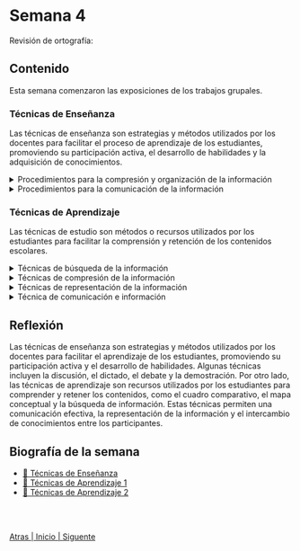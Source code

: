 # Semana 4

Revisión de ortografía:

## Contenido
Esta semana comenzaron las exposiciones de los trabajos grupales.

### Técnicas de Enseñanza

Las técnicas de enseñanza son estrategias y métodos utilizados por los docentes para facilitar el proceso de aprendizaje de los estudiantes, promoviendo su participación activa, el desarrollo de habilidades y la adquisición de conocimientos.

<details>
  <summary>Procedimientos para la compresión y organización de la información</summary>

Consiste en agrupar de manera gráfica y lógica la información con la finalidad de desarrollar habilidades.
- Técnicas de discusión
- Técnica de círculo concéntrico
- Técnica de dictado
- Técnica del debate
- Técnica de estructura de casos
- Técnica de problemas
- Técnica de demostración
</details>

<details>
  <summary>Procedimientos para la comunicación de la información</summary>

Facilitar la comprensión de mensajes entre las personas con la finalidad de desarrollar habilidades necesarias para transmitir la información.
- Técnica interrogativa
- Técnica del diálogo
- Técnica expositiva
- Técnica de seminario
</details>


### Técnicas de Aprendizaje

Las técnicas de estudio son métodos o recursos utilizados por los estudiantes para facilitar la comprensión y retención de los contenidos escolares.

<details>
  <summary>Técnicas de búsqueda de la información</summary>
Definir lo que se busca, preparar la búsqueda, selección de los fuentes, traducción de la consulta a lengua documental, recuperación de la información.

- Observación
- Encuesta
- Entrevista
- Búsqueda bibliográfica
- Búsqueda electrónica
- Búsqueda hemográfica
- Focus group
- Lluvia de ideas
</details>

<details>
  <summary>Técnicas de compresión de la información</summary>
Comprender y agrupar la información implica ser capaz de hacer una representación mental de lo que el texto significa para nosotros. Uso de la memoria a largo y corto plazo.

- Cuadro comparativo
- Mapa conceptual
- Análisis de video
- Análisis estructural
</details>

<details>
  <summary>Técnicas de representación de la información</summary>
Representar las cosas que te rodean, organizar y representar la información.

- Diagramas
- Esquemas
- Cuadros
- Gráficos
- Círculos proporcionales
- Organigrama
- Flujograma
</details>

<details>
  <summary>Técnica de comunicación e información</summary>
Intercambiar información entre dos o más participantes.

- Discusión
- Debate
- Exposición
- Muestra
- Afiche
- Infograma
- Mural
</details>

## Reflexión
Las técnicas de enseñanza son estrategias y métodos utilizados por los docentes para facilitar el aprendizaje de los estudiantes, promoviendo su participación activa y el desarrollo de habilidades. Algunas técnicas incluyen la discusión, el dictado, el debate y la demostración. Por otro lado, las técnicas de aprendizaje son recursos utilizados por los estudiantes para comprender y retener los contenidos, como el cuadro comparativo, el mapa conceptual y la búsqueda de información. Estas técnicas permiten una comunicación efectiva, la representación de la información y el intercambio de conocimientos entre los participantes.

## Biografía de la semana

- [🎴 Técnicas de Enseñanza](https://drive.google.com/file/d/1Sx_RIrt4q5AUUUjuOVhOIBW5UHmP88Gn/view?usp=share_link)
- [🎴 Técnicas de Aprendizaje 1](https://drive.google.com/file/d/1ZKRYNxcMC9hu_KzDh2YVjv5DK5jQG5iW/view?usp=sharing)
- [🎴 Técnicas de Aprendizaje 2](https://drive.google.com/file/d/1GdKu-6454JDzoICRDwuAFEh-9I-TbbLf/view?usp=sharing)

<br>
<br>

[Atras  ](/unidad1/semana3.md)
[| Inicio | ](/README.MD)
[   Siguente](/unidad1/semana5.md)
